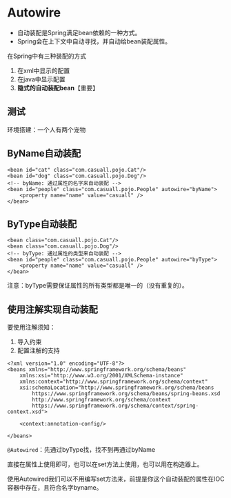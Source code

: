 # Autowire

* 自动装配是Spring满足bean依赖的一种方式。
* Spring会在上下文中自动寻找，并自动给bean装配属性。

在Spring中有三种装配的方式

1. 在xml中显示的配置
2. 在java中显示配置
3. **隐式的自动装配bean**【重要】

## 测试

环境搭建：一个人有两个宠物

## ByName自动装配

```markup
<bean id="cat" class="com.casuall.pojo.Cat"/>
<bean id="dog" class="com.casuall.pojo.Dog"/>
<!-- byName: 通过属性的名字来自动装配 -->
<bean id="people" class="com.casuall.pojo.People" autowire="byName">
    <property name="name" value="casuall" />
</bean>
```

## ByType自动装配

```markup
<bean class="com.casuall.pojo.Cat"/>
<bean class="com.casuall.pojo.Dog"/>
<!-- byType: 通过属性的类型来自动装配 -->
<bean id="people" class="com.casuall.pojo.People" autowire="byType">
    <property name="name" value="casuall" />
</bean>
```

注意：byType需要保证属性的所有类型都是唯一的（没有重复的）。

## 使用注解实现自动装配

要使用注解须知：

1. 导入约束
2. 配置注解的支持

```markup
<?xml version="1.0" encoding="UTF-8"?>
<beans xmlns="http://www.springframework.org/schema/beans"
    xmlns:xsi="http://www.w3.org/2001/XMLSchema-instance"
    xmlns:context="http://www.springframework.org/schema/context"
    xsi:schemaLocation="http://www.springframework.org/schema/beans
        https://www.springframework.org/schema/beans/spring-beans.xsd
        http://www.springframework.org/schema/context
        https://www.springframework.org/schema/context/spring-context.xsd">

    <context:annotation-config/>

</beans>
```

`@Autowired`：先通过byType找，找不到再通过byName

直接在属性上使用即可，也可以在set方法上使用，也可以用在构造器上。

使用Autowired我们可以不用编写set方法来，前提是你这个自动装配的属性在IOC容器中存在，且符合名字byname。

